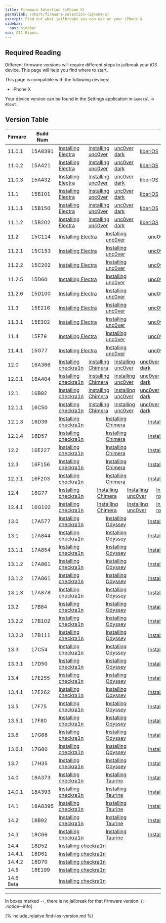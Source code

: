 ```yaml
---
title: Firmware Selection (iPhone X)
permalink: /chart/firmware-selection-(iphone-x)
excerpt: Find out what jailbreaks you can use on your iPhone X
sidebar:
  nav: sidebar
soc: A11 Bionic
---
```


## Required Reading

Different firmware versions will require different steps to jailbreak your iOS device. This page will help you find where to start.

This page is compatible with the following devices:
- iPhone X

Your device version can be found in the Settings application in `General` -> `About`.

## Version Table

<table class="version_table">
  <colgroup>
    <col span="1" style="width: 15%;">
    <col span="1" style="width: 15%;">
  </colgroup>
  <thead>
    <tr>
      <th>Firmare</th>
      <th>Build Num</th>
      <th colspan="60"></th>
    </tr>
  </thead>
  <tbody>
    <tr>
      <td>11.0.1</td>
      <td>15A8391</td>
      <td colspan="12"><a href="/installing-electra">Installing Electra</a></td>
      <td colspan="12"><a href="/installing-unc0ver">Installing unc0ver</a></td>
      <td colspan="12"><a href="https://dark.diatr.us/" target="_blank">unc0ver dark</a></td>
      <td colspan="12"><a href="http://newosxbook.com/liberios/" target="_blank">liberiOS</a></td>
      <td colspan="12"><a href="https://web.archive.org/web/20180321001836/https://github.com/iabem97/topanga" target="_blank">to.panga</a></td>
    </tr>
    <tr>
      <td>11.0.2</td>
      <td>15A421</td>
      <td colspan="12"><a href="/installing-electra">Installing Electra</a></td>
      <td colspan="12"><a href="/installing-unc0ver">Installing unc0ver</a></td>
      <td colspan="12"><a href="https://dark.diatr.us/" target="_blank">unc0ver dark</a></td>
      <td colspan="12"><a href="http://newosxbook.com/liberios/" target="_blank">liberiOS</a></td>
      <td colspan="12"><a href="https://web.archive.org/web/20180321001836/https://github.com/iabem97/topanga" target="_blank">to.panga</a></td>
    </tr>
    <tr>
      <td>11.0.3</td>
      <td>15A432</td>
      <td colspan="12"><a href="/installing-electra">Installing Electra</a></td>
      <td colspan="12"><a href="/installing-unc0ver">Installing unc0ver</a></td>
      <td colspan="12"><a href="https://dark.diatr.us/" target="_blank">unc0ver dark</a></td>
      <td colspan="12"><a href="http://newosxbook.com/liberios/" target="_blank">liberiOS</a></td>
      <td colspan="12"><a href="https://web.archive.org/web/20180321001836/https://github.com/iabem97/topanga" target="_blank">to.panga</a></td>
    </tr>
    <tr>
      <td>11.1</td>
      <td>15B101</td>
      <td colspan="12"><a href="/installing-electra">Installing Electra</a></td>
      <td colspan="12"><a href="/installing-unc0ver">Installing unc0ver</a></td>
      <td colspan="12"><a href="https://dark.diatr.us/" target="_blank">unc0ver dark</a></td>
      <td colspan="12"><a href="http://newosxbook.com/liberios/" target="_blank">liberiOS</a></td>
      <td colspan="12"><a href="https://web.archive.org/web/20180321001836/https://github.com/iabem97/topanga" target="_blank">to.panga</a></td>
    </tr>
    <tr>
      <td>11.1.1</td>
      <td>15B150</td>
      <td colspan="12"><a href="/installing-electra">Installing Electra</a></td>
      <td colspan="12"><a href="/installing-unc0ver">Installing unc0ver</a></td>
      <td colspan="12"><a href="https://dark.diatr.us/" target="_blank">unc0ver dark</a></td>
      <td colspan="12"><a href="http://newosxbook.com/liberios/" target="_blank">liberiOS</a></td>
      <td colspan="12"><a href="https://web.archive.org/web/20180321001836/https://github.com/iabem97/topanga" target="_blank">to.panga</a></td>
    </tr>
    <tr>
      <td>11.1.2</td>
      <td>15B202</td>
      <td colspan="12"><a href="/installing-electra">Installing Electra</a></td>
      <td colspan="12"><a href="/installing-unc0ver">Installing unc0ver</a></td>
      <td colspan="12"><a href="https://dark.diatr.us/" target="_blank">unc0ver dark</a></td>
      <td colspan="12"><a href="http://newosxbook.com/liberios/" target="_blank">liberiOS</a></td>
      <td colspan="12"><a href="https://web.archive.org/web/20180321001836/https://github.com/iabem97/topanga" target="_blank">to.panga</a></td>
    </tr>
    <tr>
      <td>11.2</td>
      <td>15C114</td>
      <td colspan="20"><a href="/installing-electra">Installing Electra</a></td>
      <td colspan="20"><a href="/installing-unc0ver">Installing unc0ver</a></td>
      <td colspan="20"><a href="https://dark.diatr.us/" target="_blank">unc0ver dark</a></td>
    </tr>
    <tr>
      <td>11.2.1</td>
      <td>15C153</td>
      <td colspan="20"><a href="/installing-electra">Installing Electra</a></td>
      <td colspan="20"><a href="/installing-unc0ver">Installing unc0ver</a></td>
      <td colspan="20"><a href="https://dark.diatr.us/" target="_blank">unc0ver dark</a></td>
    </tr>
    <tr>
      <td>11.2.2</td>
      <td>15C202</td>
      <td colspan="20"><a href="/installing-electra">Installing Electra</a></td>
      <td colspan="20"><a href="/installing-unc0ver">Installing unc0ver</a></td>
      <td colspan="20"><a href="https://dark.diatr.us/" target="_blank">unc0ver dark</a></td>
    </tr>
    <tr>
      <td>11.2.5</td>
      <td>15D60</td>
      <td colspan="20"><a href="/installing-electra">Installing Electra</a></td>
      <td colspan="20"><a href="/installing-unc0ver">Installing unc0ver</a></td>
      <td colspan="20"><a href="https://dark.diatr.us/" target="_blank">unc0ver dark</a></td>
    </tr>
    <tr>
      <td>11.2.6</td>
      <td>15D100</td>
      <td colspan="20"><a href="/installing-electra">Installing Electra</a></td>
      <td colspan="20"><a href="/installing-unc0ver">Installing unc0ver</a></td>
      <td colspan="20"><a href="https://dark.diatr.us/" target="_blank">unc0ver dark</a></td>
    </tr>
    <tr>
      <td>11.3</td>
      <td>15E216</td>
      <td colspan="20"><a href="/installing-electra">Installing Electra</a></td>
      <td colspan="20"><a href="/installing-unc0ver">Installing unc0ver</a></td>
      <td colspan="20"><a href="https://dark.diatr.us/" target="_blank">unc0ver dark</a></td>
    </tr>
    <tr>
      <td>11.3.1</td>
      <td>15E302</td>
      <td colspan="20"><a href="/installing-electra">Installing Electra</a></td>
      <td colspan="20"><a href="/installing-unc0ver">Installing unc0ver</a></td>
      <td colspan="20"><a href="https://dark.diatr.us/" target="_blank">unc0ver dark</a></td>
    </tr>
    <tr>
      <td>11.4</td>
      <td>15F79</td>
      <td colspan="20"><a href="/installing-electra">Installing Electra</a></td>
      <td colspan="20"><a href="/installing-unc0ver">Installing unc0ver</a></td>
      <td colspan="20"><a href="https://dark.diatr.us/" target="_blank">unc0ver dark</a></td>
    </tr>
    <tr>
      <td>11.4.1</td>
      <td>15G77</td>
      <td colspan="20"><a href="/installing-electra">Installing Electra</a></td>
      <td colspan="20"><a href="/installing-unc0ver">Installing unc0ver</a></td>
      <td colspan="20"><a href="https://dark.diatr.us/" target="_blank">unc0ver dark</a></td>
    </tr>
    <tr>
      <td>12.0</td>
      <td>16A366</td>
      <td colspan="12"><a href="/installing-odysseyra1n">Installing checkra1n</a></td>
      <td colspan="12"><a href="/installing-chimera">Installing Chimera</a></td>
      <td colspan="12"><a href="/installing-unc0ver">Installing unc0ver</a></td>
      <td colspan="12"><a href="https://dark.diatr.us/" target="_blank">unc0ver dark</a></td>
      <td colspan="12"><a href="installing-rootlessjb4">Installing rootlessJB4</a></td>
    </tr>
    <tr>
      <td>12.0.1</td>
      <td>16A404</td>
      <td colspan="12"><a href="/installing-odysseyra1n">Installing checkra1n</a></td>
      <td colspan="12"><a href="/installing-chimera">Installing Chimera</a></td>
      <td colspan="12"><a href="/installing-unc0ver">Installing unc0ver</a></td>
      <td colspan="12"><a href="https://dark.diatr.us/" target="_blank">unc0ver dark</a></td>
      <td colspan="12"><a href="installing-rootlessjb4">Installing rootlessJB4</a></td>
    </tr>
    <tr>
      <td>12.1</td>
      <td>16B92</td>
      <td colspan="12"><a href="/installing-odysseyra1n">Installing checkra1n</a></td>
      <td colspan="12"><a href="/installing-chimera">Installing Chimera</a></td>
      <td colspan="12"><a href="/installing-unc0ver">Installing unc0ver</a></td>
      <td colspan="12"><a href="https://dark.diatr.us/" target="_blank">unc0ver dark</a></td>
      <td colspan="12"><a href="installing-rootlessjb4">Installing rootlessJB4</a></td>
    </tr>
    <tr>
      <td>12.1.1</td>
      <td>16C50</td>
      <td colspan="12"><a href="/installing-odysseyra1n">Installing checkra1n</a></td>
      <td colspan="12"><a href="/installing-chimera">Installing Chimera</a></td>
      <td colspan="12"><a href="/installing-unc0ver">Installing unc0ver</a></td>
      <td colspan="12"><a href="https://dark.diatr.us/" target="_blank">unc0ver dark</a></td>
      <td colspan="12"><a href="installing-rootlessjb4">Installing rootlessJB4</a></td>
    </tr>
    <tr>
      <td>12.1.3</td>
      <td>16D39</td>
      <td colspan="20"><a href="/installing-odysseyra1n">Installing checkra1n</a></td>
      <td colspan="20"><a href="/installing-chimera">Installing Chimera</a></td>
      <td colspan="20"><a href="/installing-unc0ver">Installing unc0ver</a></td>
    </tr>
    <tr>
      <td>12.1.4</td>
      <td>16D57</td>
      <td colspan="20"><a href="/installing-odysseyra1n">Installing checkra1n</a></td>
      <td colspan="20"><a href="/installing-chimera">Installing Chimera</a></td>
      <td colspan="20"><a href="/installing-unc0ver">Installing unc0ver</a></td>
    </tr>
    <tr>
      <td>12.2</td>
      <td>16E227</td>
      <td colspan="20"><a href="/installing-odysseyra1n">Installing checkra1n</a></td>
      <td colspan="20"><a href="/installing-chimera">Installing Chimera</a></td>
      <td colspan="20"><a href="/installing-unc0ver">Installing unc0ver</a></td>
    </tr>
    <tr>
      <td>12.3</td>
      <td>16F156</td>
      <td colspan="20"><a href="/installing-odysseyra1n">Installing checkra1n</a></td>
      <td colspan="20"><a href="/installing-chimera">Installing Chimera</a></td>
      <td colspan="20"><a href="/installing-unc0ver">Installing unc0ver</a></td>
    </tr>
    <tr>
      <td>12.3.1</td>
      <td>16F203</td>
      <td colspan="20"><a href="/installing-odysseyra1n">Installing checkra1n</a></td>
      <td colspan="20"><a href="/installing-chimera">Installing Chimera</a></td>
      <td colspan="20"><a href="/installing-unc0ver">Installing unc0ver</a></td>
    </tr>
    <tr>
      <td>12.4</td>
      <td>16G77</td>
      <td colspan="15"><a href="/installing-odysseyra1n">Installing checkra1n</a></td>
      <td colspan="15"><a href="/installing-chimera">Installing Chimera</a></td>
      <td colspan="15"><a href="/installing-unc0ver">Installing unc0ver</a></td>
      <td colspan="15"><a href="installing-rootlessjb4">Installing rootlessJB4</a></td>
    </tr>
    <tr>
      <td>12.4.1</td>
      <td>16G102</td>
      <td colspan="15"><a href="/installing-odysseyra1n">Installing checkra1n</a></td>
      <td colspan="15"><a href="/installing-chimera">Installing Chimera</a></td>
      <td colspan="15"><a href="/installing-unc0ver">Installing unc0ver</a></td>
      <td colspan="15"><a href="installing-rootlessjb4">Installing rootlessJB4</a></td>
    </tr>
    <tr>
      <td>13.0</td>
      <td>17A577</td>
      <td colspan="20"><a href="/installing-odysseyra1n">Installing checkra1n</a></td>
      <td colspan="20"><a href="/installing-odyssey">Installing Odyssey</a></td>
      <td colspan="20"><a href="/installing-unc0ver">Installing unc0ver</a></td>
    </tr>
    <tr>
      <td>13.1</td>
      <td>17A844</td>
      <td colspan="20"><a href="/installing-odysseyra1n">Installing checkra1n</a></td>
      <td colspan="20"><a href="/installing-odyssey">Installing Odyssey</a></td>
      <td colspan="20"><a href="/installing-unc0ver">Installing unc0ver</a></td>
    </tr>
    <tr>
      <td>13.1.1</td>
      <td>17A854</td>
      <td colspan="20"><a href="/installing-odysseyra1n">Installing checkra1n</a></td>
      <td colspan="20"><a href="/installing-odyssey">Installing Odyssey</a></td>
      <td colspan="20"><a href="/installing-unc0ver">Installing unc0ver</a></td>
    </tr>
    <tr>
      <td>13.1.2</td>
      <td>17A861</td>
      <td colspan="20"><a href="/installing-odysseyra1n">Installing checkra1n</a></td>
      <td colspan="20"><a href="/installing-odyssey">Installing Odyssey</a></td>
      <td colspan="20"><a href="/installing-unc0ver">Installing unc0ver</a></td>
    </tr>
    <tr>
      <td>13.1.2</td>
      <td>17A861</td>
      <td colspan="20"><a href="/installing-odysseyra1n">Installing checkra1n</a></td>
      <td colspan="20"><a href="/installing-odyssey">Installing Odyssey</a></td>
      <td colspan="20"><a href="/installing-unc0ver">Installing unc0ver</a></td>
    </tr>
    <tr>
      <td>13.1.3</td>
      <td>17A878</td>
      <td colspan="20"><a href="/installing-odysseyra1n">Installing checkra1n</a></td>
      <td colspan="20"><a href="/installing-odyssey">Installing Odyssey</a></td>
      <td colspan="20"><a href="/installing-unc0ver">Installing unc0ver</a></td>
    </tr>
    <tr>
      <td>13.2</td>
      <td>17B84</td>
      <td colspan="20"><a href="/installing-odysseyra1n">Installing checkra1n</a></td>
      <td colspan="20"><a href="/installing-odyssey">Installing Odyssey</a></td>
      <td colspan="20"><a href="/installing-unc0ver">Installing unc0ver</a></td>
    </tr>
    <tr>
      <td>13.2.2</td>
      <td>17B102</td>
      <td colspan="20"><a href="/installing-odysseyra1n">Installing checkra1n</a></td>
      <td colspan="20"><a href="/installing-odyssey">Installing Odyssey</a></td>
      <td colspan="20"><a href="/installing-unc0ver">Installing unc0ver</a></td>
    </tr>
    <tr>
      <td>13.2.3</td>
      <td>17B111</td>
      <td colspan="20"><a href="/installing-odysseyra1n">Installing checkra1n</a></td>
      <td colspan="20"><a href="/installing-odyssey">Installing Odyssey</a></td>
      <td colspan="20"><a href="/installing-unc0ver">Installing unc0ver</a></td>
    </tr>
    <tr>
      <td>13.3</td>
      <td>17C54</td>
      <td colspan="20"><a href="/installing-odysseyra1n">Installing checkra1n</a></td>
      <td colspan="20"><a href="/installing-odyssey">Installing Odyssey</a></td>
      <td colspan="20"><a href="/installing-unc0ver">Installing unc0ver</a></td>
    </tr>
    <tr>
      <td>13.3.1</td>
      <td>17D50</td>
      <td colspan="20"><a href="/installing-odysseyra1n">Installing checkra1n</a></td>
      <td colspan="20"><a href="/installing-odyssey">Installing Odyssey</a></td>
      <td colspan="20"><a href="/installing-unc0ver">Installing unc0ver</a></td>
    </tr>
    <tr>
      <td>13.4</td>
      <td>17E255</td>
      <td colspan="20"><a href="/installing-odysseyra1n">Installing checkra1n</a></td>
      <td colspan="20"><a href="/installing-odyssey">Installing Odyssey</a></td>
      <td colspan="20"><a href="/installing-unc0ver">Installing unc0ver</a></td>
    </tr>
    <tr>
      <td>13.4.1</td>
      <td>17E262</td>
      <td colspan="20"><a href="/installing-odysseyra1n">Installing checkra1n</a></td>
      <td colspan="20"><a href="/installing-odyssey">Installing Odyssey</a></td>
      <td colspan="20"><a href="/installing-unc0ver">Installing unc0ver</a></td>
    </tr>
    <tr>
      <td>13.5</td>
      <td>17F75</td>
      <td colspan="20"><a href="/installing-odysseyra1n">Installing checkra1n</a></td>
      <td colspan="20"><a href="/installing-odyssey">Installing Odyssey</a></td>
      <td colspan="20"><a href="/installing-unc0ver">Installing unc0ver</a></td>
    </tr>
    <tr>
      <td>13.5.1</td>
      <td>17F80</td>
      <td colspan="20"><a href="/installing-odysseyra1n">Installing checkra1n</a></td>
      <td colspan="20"><a href="/installing-odyssey">Installing Odyssey</a></td>
      <td colspan="20"><a href="/installing-unc0ver">Installing unc0ver</a></td>
    </tr>
    <tr>
      <td>13.6</td>
      <td>17G68</td>
      <td colspan="20"><a href="/installing-odysseyra1n">Installing checkra1n</a></td>
      <td colspan="20"><a href="/installing-odyssey">Installing Odyssey</a></td>
      <td colspan="20"><a href="/installing-unc0ver">Installing unc0ver</a></td>
    </tr>
    <tr>
      <td>13.6.1</td>
      <td>17G80</td>
      <td colspan="20"><a href="/installing-odysseyra1n">Installing checkra1n</a></td>
      <td colspan="20"><a href="/installing-odyssey">Installing Odyssey</a></td>
      <td colspan="20"><a href="/installing-unc0ver">Installing unc0ver</a></td>
    </tr>
    <tr>
      <td>13.7</td>
      <td>17H35</td>
      <td colspan="20"><a href="/installing-odysseyra1n">Installing checkra1n</a></td>
      <td colspan="20"><a href="/installing-odyssey">Installing Odyssey</a></td>
      <td colspan="20"><a href="/installing-unc0ver">Installing unc0ver</a></td>
    </tr>
    <tr>
      <td>14.0</td>
      <td>18A373</td>
      <td colspan="20"><a href="/installing-odysseyra1n">Installing checkra1n</a></td>
      <td colspan="20"><a href="/installing-taurine">Installing Taurine</a></td>
      <td colspan="20"><a href="/installing-unc0ver">Installing unc0ver</a></td>
    </tr>
    <tr>
      <td>14.0.1</td>
      <td>18A393</td>
      <td colspan="20"><a href="/installing-odysseyra1n">Installing checkra1n</a></td>
      <td colspan="20"><a href="/installing-taurine">Installing Taurine</a></td>
      <td colspan="20"><a href="/installing-unc0ver">Installing unc0ver</a></td>
    </tr>
    <tr>
      <td>14.1</td>
      <td>18A8395</td>
      <td colspan="20"><a href="/installing-odysseyra1n">Installing checkra1n</a></td>
      <td colspan="20"><a href="/installing-taurine">Installing Taurine</a></td>
      <td colspan="20"><a href="/installing-unc0ver">Installing unc0ver</a></td>
    </tr>
    <tr>
      <td>14.2</td>
      <td>18B92</td>
      <td colspan="20"><a href="/installing-odysseyra1n">Installing checkra1n</a></td>
      <td colspan="20"><a href="/installing-taurine">Installing Taurine</a></td>
      <td colspan="20"><a href="/installing-unc0ver">Installing unc0ver</a></td>
    </tr>
    <tr>
      <td>14.3</td>
      <td>18C66</td>
      <td colspan="20"><a href="/installing-odysseyra1n">Installing checkra1n</a></td>
      <td colspan="20"><a href="/installing-taurine">Installing Taurine</a></td>
      <td colspan="20"><a href="/installing-unc0ver">Installing unc0ver</a></td>
    </tr>
    <tr>
      <td>14.4</td>
      <td>18D52</td>
      <td colspan="60"><a href="/installing-odysseyra1n">Installing checkra1n</a></td>
    </tr>
    <tr>
      <td>14.4.1</td>
      <td>18D61</td>
      <td colspan="60"><a href="/installing-odysseyra1n">Installing checkra1n</a></td>
    </tr>
    <tr>
      <td>14.4.2</td>
      <td>18D70</td>
      <td colspan="60"><a href="/installing-odysseyra1n">Installing checkra1n</a></td>
    </tr>
    <tr>
      <td>14.5</td>
      <td>18E199</td>
      <td colspan="60"><a href="/installing-odysseyra1n">Installing checkra1n</a></td>
    </tr>
    <tr>
      <td>14.6 Beta</td>
      <td></td>
      <td colspan="60"><a href="/installing-odysseyra1n">Installing checkra1n</a></td>
    </tr>
  </tbody>
</table>

---

In boxes marked `--`, there is no jailbreak for that firmware version.
{: .notice--info}

{% include_relative find-ios-version.md %}

